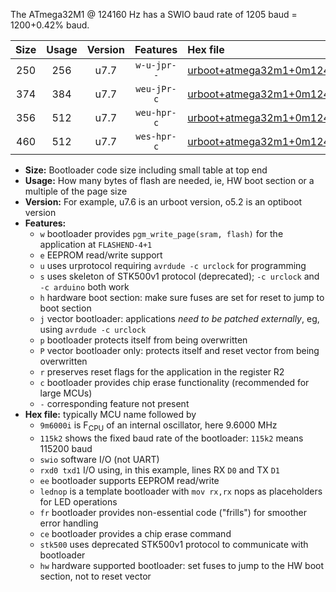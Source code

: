 The ATmega32M1 @ 124160 Hz has a SWIO baud rate of 1205 baud = 1200+0.42% baud.

|Size|Usage|Version|Features|Hex file|
|:-:|:-:|:-:|:-:|:--|
|250|256|u7.7|`w-u-jpr--`|[urboot+atmega32m1+0m124160i++++1k2_swio_rxd4_txd3_lednop.hex](https://raw.githubusercontent.com/stefanrueger/urboot.hex/main/mcus/atmega32m1/internal_oscillator/fint+0m124160_Hz/br++++1k2_bps/urboot+atmega32m1+0m124160i++++1k2_swio_rxd4_txd3_lednop.hex)|
|374|384|u7.7|`weu-jPr-c`|[urboot+atmega32m1+0m124160i++++1k2_swio_rxd4_txd3_ee_lednop_fr_ce.hex](https://raw.githubusercontent.com/stefanrueger/urboot.hex/main/mcus/atmega32m1/internal_oscillator/fint+0m124160_Hz/br++++1k2_bps/urboot+atmega32m1+0m124160i++++1k2_swio_rxd4_txd3_ee_lednop_fr_ce.hex)|
|356|512|u7.7|`weu-hpr-c`|[urboot+atmega32m1+0m124160i++++1k2_swio_rxd4_txd3_ee_lednop_fr_ce_hw.hex](https://raw.githubusercontent.com/stefanrueger/urboot.hex/main/mcus/atmega32m1/internal_oscillator/fint+0m124160_Hz/br++++1k2_bps/urboot+atmega32m1+0m124160i++++1k2_swio_rxd4_txd3_ee_lednop_fr_ce_hw.hex)|
|460|512|u7.7|`wes-hpr-c`|[urboot+atmega32m1+0m124160i++++1k2_swio_rxd4_txd3_ee_lednop_fr_ce_stk500_hw.hex](https://raw.githubusercontent.com/stefanrueger/urboot.hex/main/mcus/atmega32m1/internal_oscillator/fint+0m124160_Hz/br++++1k2_bps/urboot+atmega32m1+0m124160i++++1k2_swio_rxd4_txd3_ee_lednop_fr_ce_stk500_hw.hex)|

- **Size:** Bootloader code size including small table at top end
- **Usage:** How many bytes of flash are needed, ie, HW boot section or a multiple of the page size
- **Version:** For example, u7.6 is an urboot version, o5.2 is an optiboot version
- **Features:**
  + `w` bootloader provides `pgm_write_page(sram, flash)` for the application at `FLASHEND-4+1`
  + `e` EEPROM read/write support
  + `u` uses urprotocol requiring `avrdude -c urclock` for programming
  + `s` uses skeleton of STK500v1 protocol (deprecated); `-c urclock` and `-c arduino` both work
  + `h` hardware boot section: make sure fuses are set for reset to jump to boot section
  + `j` vector bootloader: applications *need to be patched externally*, eg, using `avrdude -c urclock`
  + `p` bootloader protects itself from being overwritten
  + `P` vector bootloader only: protects itself and reset vector from being overwritten
  + `r` preserves reset flags for the application in the register R2
  + `c` bootloader provides chip erase functionality (recommended for large MCUs)
  + `-` corresponding feature not present
- **Hex file:** typically MCU name followed by
  + `9m6000i` is F<sub>CPU</sub> of an internal oscillator, here 9.6000 MHz
  + `115k2` shows the fixed baud rate of the bootloader: `115k2` means 115200 baud
  + `swio` software I/O (not UART)
  + `rxd0 txd1` I/O using, in this example, lines RX `D0` and TX `D1`
  + `ee` bootloader supports EEPROM read/write
  + `lednop` is a template bootloader with `mov rx,rx` nops as placeholders for LED operations
  + `fr` bootloader provides non-essential code ("frills") for smoother error handling
  + `ce` bootloader provides a chip erase command
  + `stk500` uses deprecated STK500v1 protocol to communicate with bootloader
  + `hw` hardware supported bootloader: set fuses to jump to the HW boot section, not to reset vector
